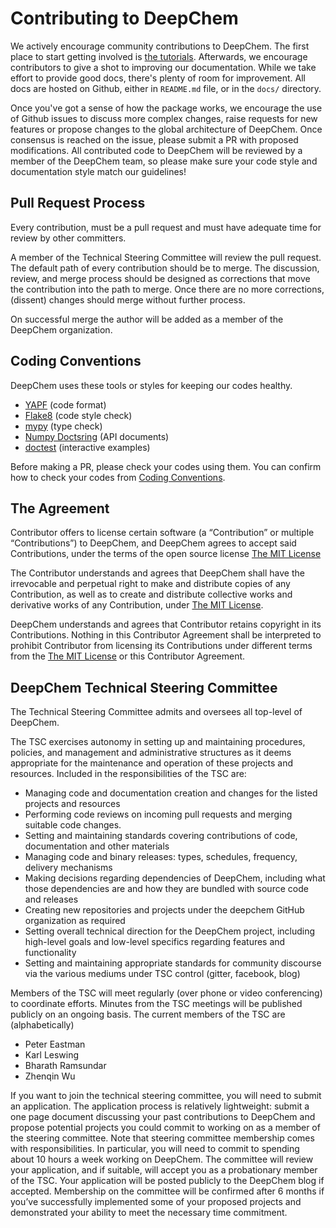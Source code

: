 # Contributing to DeepChem

We actively encourage community contributions to DeepChem. The first place to start getting involved is [the tutorials](https://deepchem.readthedocs.io/en/latest/get_started/tutorials.html). Afterwards, we encourage contributors to give a shot to improving our documentation. While we take effort to provide good docs, there's plenty of room for improvement. All docs are hosted on Github, either in `README.md` file, or in the `docs/` directory.

Once you've got a sense of how the package works, we encourage the use of Github issues to discuss more complex changes, raise requests for new features or propose changes to the global architecture of DeepChem. Once consensus is reached on the issue, please submit a PR with proposed modifications. All contributed code to DeepChem will be reviewed by a member of the DeepChem team, so please make sure your code style and documentation style match our guidelines!

## Pull Request Process

Every contribution, must be a pull request and must have adequate time for review by other committers.

A member of the Technical Steering Committee will review the pull request. The default path of every contribution should be to merge. The discussion, review, and merge process should be designed as corrections that move the contribution into the path to merge. Once there are no more corrections, (dissent) changes should merge without further process.

On successful merge the author will be added as a member of the DeepChem organization.

## Coding Conventions

DeepChem uses these tools or styles for keeping our codes healthy.

- [YAPF](https://github.com/google/yapf) (code format)
- [Flake8](https://flake8.pycqa.org/en/latest/) (code style check)
- [mypy](http://mypy-lang.org/) (type check)
- [Numpy Doctsring](https://numpydoc.readthedocs.io/en/latest/index.html) (API documents)
- [doctest](https://docs.python.org/3/library/doctest.html) (interactive examples)

Before making a PR, please check your codes using them.
You can confirm how to check your codes from [Coding Conventions](https://deepchem.readthedocs.io/en/latest/development_guide/coding.html).

## The Agreement

Contributor offers to license certain software (a “Contribution” or multiple “Contributions”) to DeepChem, and DeepChem agrees to accept said Contributions, under the terms of the open source license [The MIT License](https://opensource.org/licenses/MIT)

The Contributor understands and agrees that DeepChem shall have the irrevocable and perpetual right to make and distribute copies of any Contribution, as well as to create and distribute collective works and derivative works of any Contribution, under [The MIT License](https://opensource.org/licenses/MIT).

DeepChem understands and agrees that Contributor retains copyright in its Contributions. Nothing in this Contributor Agreement shall be interpreted to prohibit Contributor from licensing its Contributions under different terms from the [The MIT License](https://opensource.org/licenses/MIT) or this Contributor Agreement.

## DeepChem Technical Steering Committee

The Technical Steering Committee admits and oversees all top-level of DeepChem.

The TSC exercises autonomy in setting up and maintaining procedures, policies, and management and administrative structures as it deems appropriate for the maintenance and operation of these projects and resources.
Included in the responsibilities of the TSC are:

* Managing code and documentation creation and changes for the listed projects and resources
* Performing code reviews on incoming pull requests and merging suitable code changes.
* Setting and maintaining standards covering contributions of code, documentation and other materials
* Managing code and binary releases: types, schedules, frequency, delivery mechanisms
* Making decisions regarding dependencies of DeepChem, including what those dependencies are and how they are bundled with source code and releases
* Creating new repositories and projects under the deepchem GitHub organization as required
* Setting overall technical direction for the DeepChem project, including high-level goals and low-level specifics regarding features and functionality
* Setting and maintaining appropriate standards for community discourse via the various mediums under TSC control (gitter, facebook, blog)

Members of the TSC will meet regularly (over phone or video conferencing) to coordinate efforts. Minutes from the TSC meetings will be published publicly on an ongoing basis.
The current members of the TSC are (alphabetically)
* Peter Eastman
* Karl Leswing
* Bharath Ramsundar
* Zhenqin Wu

If you want to join the technical steering committee, you will need to submit an application. The application process is relatively lightweight: submit a one page document discussing your past contributions to DeepChem and propose potential projects you could commit to working on as a member of the steering committee. Note that steering committee membership comes with responsibilities. In particular, you will need to commit to spending about 10 hours a week working on DeepChem. The committee will review your application, and if suitable, will accept you as a probationary member of the TSC. Your application will be posted publicly to the DeepChem blog if accepted. Membership on the committee will be confirmed after 6 months if you’ve successfully implemented some of your proposed projects and demonstrated your ability to meet the necessary time commitment.
